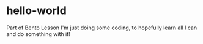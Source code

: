 # hello-world
Part of Bento Lesson
I'm just doing some coding, to hopefully learn all I can and do something with it!
